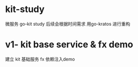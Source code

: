 # kit-study
微服务 go-kit study 后续会根据时间需求 用go-kratos 进行重构

# v1- kit base service & fx demo
建立 kit 基础服务  fx 依赖注入demo
